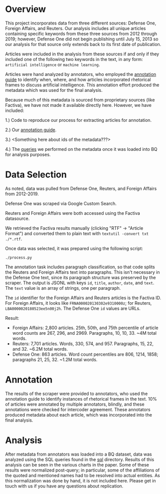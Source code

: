 # Overview

This project incorporates data from three different sources: 
Defense One, Foreign Affairs, and Reuters. Our analysis includes all unique articles 
containing specific keywords from these three sources from 2012
through 2019; however, Defense One did not begin publishing until July 15, 2013
so our analysis for that source only extends back to its first date of publication.

Articles were included in the analysis from these sources if and only if they included
 one of the following two keywords in the text, in any form:  
`artificial intelligence` or `machine learning`.

Articles were hand analyzed by annotators, who
employed the [annotation guide](Rhetorical_Frames_Annotation_Guidelines.pdf) to identify
when, where, and how articles incorporated rhetorical frames to discuss
artificial intelligence. This annotation effort produced the metadata which was
used for the final analysis.

Because much of this metadata is sourced from proprietary sources (like Factiva),
we have not made it available directly here. However, we have included:

1.) Code to reproduce our process for extracting articles for annotation.

2.) Our [annotation guide](Rhetorical_Frames_Annotation_Guidelines.pdf).

3.) <Something here about ids of the metadata???>

4.) The [queries](sql/) we performed on the metadata once it was loaded into BQ for analysis purposes.

# Data Selection

As noted, data was pulled from Defense One, Reuters, and Foreign Affairs from 2012-2019.

Defense One was scraped via Google Custom Search.

Reuters and Foreign Affairs were both accessed using the Factiva datasource.

We retrieved the Factiva results manually (clicking "RTF" -> "Article Format") and converted them to plain text with `textutil -convert txt ./*.rtf`.

Once data was selected, it was prepared using the following script:

`./process.py`

The annotation task includes paragraph classification, so that code splits the Reuters and Foreign Affairs text into paragraphs.
This isn't necessary in the Defense One text, since its paragraph structure was preserved by the scraper.
The output is JSONL with keys `id`, `title`, `author`, `date`, and `text`.
The `text` value is an array of strings, one per paragraph.

The `id` identifier for the Foreign Affairs and Reuters articles is the Factiva ID.
For Foreign Affairs, it looks like `FRNA000020130302e9310000z`; for Reuters, `LBA0000020180523ee5n00j2h`.
The Defense One `id` values are URLs.

Result:

* Foreign Affairs: 2,800 articles. 25th, 50th, and 75th percentile of article word counts are 267, 296, and 2969. Paragraphs, 10, 10, 33. ~4M total words.
* Reuters: 7,701 articles. Words, 330, 574, and 957. Paragraphs, 15, 22, and 32. ~6.2M total words.
* Defense One: 863 articles. Word count percentiles are 806, 1214, 1858; paragraphs 21, 25, 32. ~1.2M total words.

# Annotation

The results of the scraper were provided to annotators, who used the annotation guide
to identify instances of rhetorical frames in the text. 10% of articles were annotated by
multiple annotators, blindly, and these annotations were checked for intercoder agreement.
These annotators produced metadata about each article, which was incorporated
into the final analysis.

# Analysis

After metadata from annotators was loaded into a BQ dataset, data
was analyzed using the SQL queries found in the [sql](sql/) directory.
Results of this analysis can be seen in the various charts in the paper.
Some of these results were normalized post-query; in particular, some
of the affiliations of the quoted and mentioned names had to be 
resolved into actual entities. As this normalization was done by hand, it is
not included here. Please get in touch with us if you have any questions
about replication.
